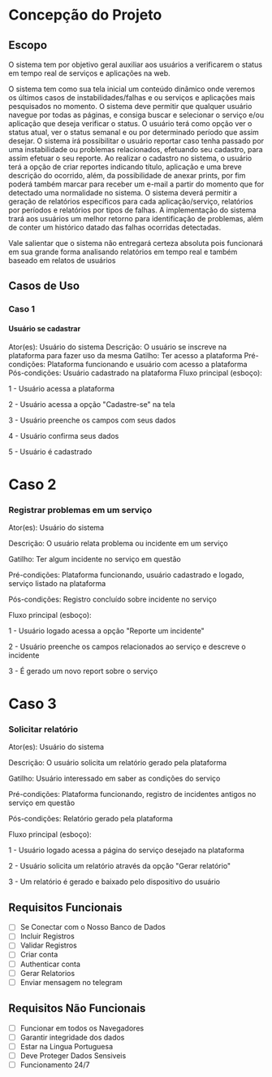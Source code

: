 # Concepção do Projeto

## Escopo

O sistema tem por objetivo geral auxiliar aos usuários a verificarem o status em tempo real de serviços e aplicações na web.

O sistema tem como sua tela inicial um conteúdo dinâmico onde veremos os últimos casos de instabilidades/falhas e ou serviços e aplicações mais pesquisados no momento.
O sistema deve permitir que qualquer usuário navegue por todas as páginas, e consiga buscar e selecionar o serviço e/ou aplicação que deseja verificar o status. O usuário terá como opção ver o status atual, ver o status semanal e ou por determinado período que assim desejar.
O sistema irá possibilitar o usuário reportar caso tenha passado por uma instabilidade ou problemas relacionados, efetuando seu cadastro, para assim efetuar o seu reporte.
Ao realizar o cadastro no sistema, o usuário terá a opção de criar reportes indicando título, aplicação e uma breve descrição do ocorrido, além, da possibilidade de anexar prints, por fim poderá também marcar para receber um e-mail a partir do momento que for detectado uma normalidade no sistema.
O sistema deverá permitir a geração de relatórios específicos para cada aplicação/serviço, relatórios por períodos e relatórios por tipos de falhas.
A implementação do sistema trará aos usuários um melhor retorno para identificação de problemas, além de conter um histórico datado das  falhas ocorridas detectadas.

Vale salientar que o sistema não entregará certeza absoluta pois funcionará em sua grande forma analisando relatórios em tempo real e também baseado em relatos de usuários

## Casos de Uso 

### Caso 1
#### Usuário se cadastrar 

Ator(es): Usuário do sistema
Descrição: O usuário se inscreve na plataforma para fazer uso da mesma
Gatilho: Ter acesso a plataforma
Pré-condições: Plataforma funcionando e usuário com acesso a plataforma
Pós-condições: Usuário cadastrado na plataforma
Fluxo principal (esboço): 

1 - Usuário acessa a plataforma

2 - Usuário acessa a opção "Cadastre-se" na tela

3 - Usuário preenche os campos com seus dados

4 - Usuário confirma seus dados 

5 - Usuário é cadastrado



# Caso 2
### Registrar problemas em um serviço 

Ator(es): Usuário do sistema

Descrição: O usuário relata problema ou incidente em um serviço

Gatilho: Ter algum incidente no serviço em questão

Pré-condições: Plataforma funcionando, usuário cadastrado e logado, serviço listado na plataforma

Pós-condições: Registro concluído sobre incidente no serviço

Fluxo principal (esboço):

1 - Usuário logado acessa a opção "Reporte um incidente"

2 - Usuário preenche os campos relacionados ao serviço e descreve o incidente

3 - É gerado um novo report sobre o serviço 

# Caso 3
### Solicitar relatório

Ator(es): Usuário do sistema

Descrição: O usuário solicita um relatório gerado pela plataforma

Gatilho: Usuário interessado em saber as condições do serviço

Pré-condições: Plataforma funcionando, registro de incidentes antigos no serviço em questão

Pós-condições: Relatório gerado pela plataforma

Fluxo principal (esboço):

1 - Usuário logado acessa a página do serviço desejado na plataforma

2 - Usuário solicita um relatório através da opção "Gerar relatório"

3 - Um relatório é gerado e baixado pelo dispositivo do usuário

## Requisitos Funcionais

- [ ] Se Conectar com o Nosso Banco de Dados
- [ ] Incluir Registros
- [ ] Validar Registros
- [ ] Criar conta
- [ ] Authenticar conta
- [ ] Gerar Relatorios
- [ ] Enviar mensagem no telegram

## Requisitos Não Funcionais

- [ ] Funcionar em todos os Navegadores
- [ ] Garantir integridade dos dados
- [ ] Estar na Lingua Portuguesa 
- [ ] Deve Proteger Dados Sensiveis
- [ ] Funcionamento 24/7
